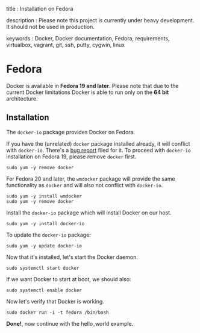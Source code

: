 title
:   Installation on Fedora

description
:   Please note this project is currently under heavy development. It
    should not be used in production.

keywords
:   Docker, Docker documentation, Fedora, requirements, virtualbox,
    vagrant, git, ssh, putty, cygwin, linux

# Fedora

Docker is available in **Fedora 19 and later**. Please note that due to
the current Docker limitations Docker is able to run only on the **64
bit** architecture.

## Installation

The `docker-io` package provides Docker on Fedora.

If you have the (unrelated) `docker` package installed already, it will
conflict with `docker-io`. There's a [bug report][] filed for it. To
proceed with `docker-io` installation on Fedora 19, please remove
`docker` first.

~~~~ {.sourceCode .bash}
sudo yum -y remove docker
~~~~

For Fedora 20 and later, the `wmdocker` package will provide the same
functionality as `docker` and will also not conflict with `docker-io`.

~~~~ {.sourceCode .bash}
sudo yum -y install wmdocker
sudo yum -y remove docker
~~~~

Install the `docker-io` package which will install Docker on our host.

~~~~ {.sourceCode .bash}
sudo yum -y install docker-io
~~~~

To update the `docker-io` package:

~~~~ {.sourceCode .bash}
sudo yum -y update docker-io
~~~~

Now that it's installed, let's start the Docker daemon.

~~~~ {.sourceCode .bash}
sudo systemctl start docker
~~~~

If we want Docker to start at boot, we should also:

~~~~ {.sourceCode .bash}
sudo systemctl enable docker
~~~~

Now let's verify that Docker is working.

~~~~ {.sourceCode .bash}
sudo docker run -i -t fedora /bin/bash
~~~~

**Done!**, now continue with the hello\_world example.

  [bug report]: https://bugzilla.redhat.com/show_bug.cgi?id=1043676
